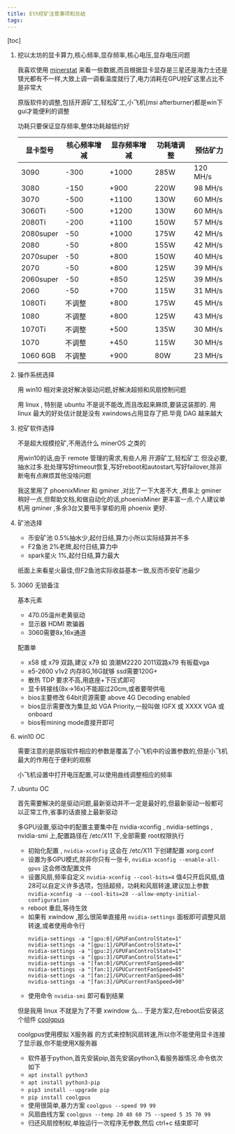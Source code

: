```yaml
---
title: Eth挖矿注意事项和总结
tags: 
---
```


[toc]

1. 挖以太坊的显卡算力,核心频率,显存频率,核心电压,显存电压问题

	我喜欢使用 [minerstat](https://minerstat.com/hardware) 来看一些数据,而且根据显卡显存是三星还是海力士还是镁光都有不一样,大致上调一调看温度就行了,电力消耗在GPU挖矿这里占比不是非常大
	
	原版软件的调整,包括开源矿工,轻松矿工,小飞机(msi afterburner)都是win下gui才能便利的调整
	
	功耗只要保证显存频率,整体功耗越低约好

	显卡型号 | 核心频率增减 | 显存频率增减 | 功耗墙调整 | 预估矿力
	---------|--------------|--------------|------------|---------
	3090 |	    -300 |	    +1000 |	285W |	120 MH/s
	3080 |	    -150 |	    +900 |	220W |	98 MH/s
	3070 |	    -500 |	    +1100 |	130W |	60 MH/s
	3060Ti |	-500 |	    +1200 |	130W |	60 MH/s
	2080Ti |    -200 |	    +1100 |	150W |	57 MH/s
	2080super |	-50 |	  +1000 | 175W | 42 MH/s
	2080 |	     -50 |	       +800 | 155W | 42 MH/s
	2070super |	-50 |	   +800 | 150W | 40 MH/s
	2070 |	     -50 |	       +800 | 125W | 39 MH/s
	2060super |	-50 |	   +850 | 125W | 39 MH/s
	2060 |	     -50 |	       +700 | 115W | 31 MH/s
	1080Ti |	不调整 |   +800 |	175W | 45 MH/s
	1080 |	     不调整 |	 +800 |	125W |	43 MH/s
	1070Ti |	不调整 |	+500 |	135W | 30 MH/s
	1070 |	     不调整 |	 +450 |	115W |	30 MH/s
	1060 6GB | 不调整 | +900 |	80W |	 23 MH/s
	
2. 操作系统选择

	用 win10 相对来说好解决驱动问题,好解决超频和风扇控制问题
	
	用 linux , 特别是 ubuntu 不是说不能改,而且改起来麻烦,要装这装那的. 用 linux 最大的好处估计就是没有 xwindows占用显存了把.毕竟 DAG 越来越大
	
3. 挖矿软件选择

	不是超大规模挖矿,不用选什么 minerOS 之类的
	
	用win10的话,由于 remote 管理的需求,有些人用 开源矿工,轻松矿工 但没必要,抽水过多.批处理写好timeout恢复,写好reboot和autostart,写好failover,除非断电有点麻烦其他没啥问题
	
	我这里用了 phoenixMiner 和 gminer ,对比了一下大差不大 ,费率上 gminer 稍好一点,但帮助文档,和做自动化的话,phoenixMiner 更丰富一点.个人建议单机用 gminer ,多余3台又要甩手掌柜的用 phoenix 更好.

4. 矿池选择

	- 币安矿池 0.5%抽水少,起付日结,算力小所以实际结算并不多
	- F2鱼池 2%老牌,起付日结,算力中
	- spark星火 1%,起付日结,算力最大
		
	纸面上来看星火最佳,但F2鱼池实际收益基本一致,反而币安矿池最少

5. 3060 无锁备注
	
	基本元素
	- 470.05温州老黄驱动
	- 显示器 HDMI 欺骗器
	- 3060需要8x,16x通道

	配置单
	- x58 或 x79 双路,建议 x79 如 浪潮M2220 2011双路x79 有板载vga
	- e5-2600 v1v2 内存8G,16G就够 ssd需要120G+
	- 散热 TDP 要求不高,用底座+下压式即可
	- 显卡转接线(8x->16x)不能超过20cm,或者要带供电
	- bios主要修改 64bit资源需要 above 4G Decoding enabled
	- bios显示需要改为集显,如 VGA Priority,一般叫做 IGFX 或 XXXX VGA 或 onboard
	- bios有mining mode直接开即可
	
6. win10 OC

	需要注意的是原版软件相应的参数是覆盖了小飞机中的设置参数的,但是小飞机最大的作用在于便利的观察
	
	小飞机设置中打开电压配置,可以使用曲线调整相应的频率
	
7. ubuntu OC

	首先需要解决的是驱动问题,最新驱动并不一定是最好的,但最新驱动一般都可以正常工作,省事的话直接上最新驱动
	
	多GPU设置,驱动中的配置主要集中在 nvidia-xconfig , nvidia-settings , nvidia-smi 上,配置路径在 /etc/X11 下,全部需要 root权限执行
	
	- 初始化配置 , `nvidia-xconfig` 这会在 /etc/X11 下创建配置 xorg.conf
	- 设置为多GPU模式,除非你只有一张卡, `nvidia-xconfig --enable-all-gpus` 这会修改配置文件
	- 设置风扇,频率自定义 `nvidia-xconfig --cool-bits=4` 值4只开启风扇,值28可以自定义许多选项，包括超频，功耗和风扇转速,建议加上参数 `nvidia-xconfig -a --cool-bits=28 --allow-empty-initial-configuration`	
	- reboot 重启,等待生效
	- 如果有 xwindow ,那么很简单直接用 `nvidia-settings` 面板即可调整风扇转速,或者使用命令行
		```
		nvidia-settings -a "[gpu:0]/GPUFanControlState=1" 
		nvidia-settings -a "[gpu:1]/GPUFanControlState=1" 
		nvidia-settings -a "[gpu:2]/GPUFanControlState=1" 
		nvidia-settings -a "[gpu:3]/GPUFanControlState=1" 
		nvidia-settings -a "[fan:0]/GPUCurrentFanSpeed=80" 
		nvidia-settings -a "[fan:1]/GPUCurrentFanSpeed=85" 
		nvidia-settings -a "[fan:2]/GPUCurrentFanSpeed=86" 
		nvidia-settings -a "[fan:3]/GPUCurrentFanSpeed=90" 
		```
	- 使用命令 `nvidia-smi` 即可看到结果

	但是我用 linux 不就是为了不要 xwindow 么... 于是方案2,在reboot后安装这个组件 [coolgpus](https://github.com/andyljones/coolgpus)
	
	coolgpus使用模拟 X服务器 的方式来控制风扇转速,所以你不能使用显卡连接了显示器,你不能使用X服务器
	
	- 软件基于python,首先安装pip,首先安装python3,看服务器情况.命令依次如下 
	- `apt install python3`
	- `apt install python3-pip`
	- `pip3 install --upgrade pip`
	- `pip install coolgpus`
	- 使用很简单,暴力方案 `coolgpus --speed 99 99`
	- 风扇曲线方案 `coolgpus --temp 20 40 60 75 --speed 5 35 70 99`
	- 归还风扇控制权,单独运行一次程序无参数,然后 ctrl+c 结束即可